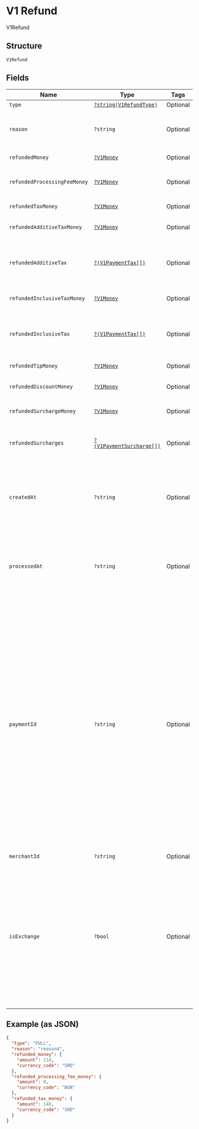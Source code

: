 
# V1 Refund

V1Refund

## Structure

`V1Refund`

## Fields

| Name | Type | Tags | Description | Getter | Setter |
|  --- | --- | --- | --- | --- | --- |
| `type` | [`?string(V1RefundType)`](../../doc/models/v1-refund-type.md) | Optional | - | getType(): ?string | setType(?string type): void |
| `reason` | `?string` | Optional | The merchant-specified reason for the refund. | getReason(): ?string | setReason(?string reason): void |
| `refundedMoney` | [`?V1Money`](../../doc/models/v1-money.md) | Optional | - | getRefundedMoney(): ?V1Money | setRefundedMoney(?V1Money refundedMoney): void |
| `refundedProcessingFeeMoney` | [`?V1Money`](../../doc/models/v1-money.md) | Optional | - | getRefundedProcessingFeeMoney(): ?V1Money | setRefundedProcessingFeeMoney(?V1Money refundedProcessingFeeMoney): void |
| `refundedTaxMoney` | [`?V1Money`](../../doc/models/v1-money.md) | Optional | - | getRefundedTaxMoney(): ?V1Money | setRefundedTaxMoney(?V1Money refundedTaxMoney): void |
| `refundedAdditiveTaxMoney` | [`?V1Money`](../../doc/models/v1-money.md) | Optional | - | getRefundedAdditiveTaxMoney(): ?V1Money | setRefundedAdditiveTaxMoney(?V1Money refundedAdditiveTaxMoney): void |
| `refundedAdditiveTax` | [`?(V1PaymentTax[])`](../../doc/models/v1-payment-tax.md) | Optional | All of the additive taxes associated with the refund. | getRefundedAdditiveTax(): ?array | setRefundedAdditiveTax(?array refundedAdditiveTax): void |
| `refundedInclusiveTaxMoney` | [`?V1Money`](../../doc/models/v1-money.md) | Optional | - | getRefundedInclusiveTaxMoney(): ?V1Money | setRefundedInclusiveTaxMoney(?V1Money refundedInclusiveTaxMoney): void |
| `refundedInclusiveTax` | [`?(V1PaymentTax[])`](../../doc/models/v1-payment-tax.md) | Optional | All of the inclusive taxes associated with the refund. | getRefundedInclusiveTax(): ?array | setRefundedInclusiveTax(?array refundedInclusiveTax): void |
| `refundedTipMoney` | [`?V1Money`](../../doc/models/v1-money.md) | Optional | - | getRefundedTipMoney(): ?V1Money | setRefundedTipMoney(?V1Money refundedTipMoney): void |
| `refundedDiscountMoney` | [`?V1Money`](../../doc/models/v1-money.md) | Optional | - | getRefundedDiscountMoney(): ?V1Money | setRefundedDiscountMoney(?V1Money refundedDiscountMoney): void |
| `refundedSurchargeMoney` | [`?V1Money`](../../doc/models/v1-money.md) | Optional | - | getRefundedSurchargeMoney(): ?V1Money | setRefundedSurchargeMoney(?V1Money refundedSurchargeMoney): void |
| `refundedSurcharges` | [`?(V1PaymentSurcharge[])`](../../doc/models/v1-payment-surcharge.md) | Optional | A list of all surcharges associated with the refund. | getRefundedSurcharges(): ?array | setRefundedSurcharges(?array refundedSurcharges): void |
| `createdAt` | `?string` | Optional | The time when the merchant initiated the refund for Square to process, in ISO 8601 format. | getCreatedAt(): ?string | setCreatedAt(?string createdAt): void |
| `processedAt` | `?string` | Optional | The time when Square processed the refund on behalf of the merchant, in ISO 8601 format. | getProcessedAt(): ?string | setProcessedAt(?string processedAt): void |
| `paymentId` | `?string` | Optional | A Square-issued ID associated with the refund. For single-tender refunds, payment_id is the ID of the original payment ID. For split-tender refunds, payment_id is the ID of the original tender. For exchange-based refunds (is_exchange == true), payment_id is the ID of the original payment ID even if the payment includes other tenders. | getPaymentId(): ?string | setPaymentId(?string paymentId): void |
| `merchantId` | `?string` | Optional | - | getMerchantId(): ?string | setMerchantId(?string merchantId): void |
| `isExchange` | `?bool` | Optional | Indicates whether or not the refund is associated with an exchange. If is_exchange is true, the refund reflects the value of goods returned in the exchange not the total money refunded. | getIsExchange(): ?bool | setIsExchange(?bool isExchange): void |

## Example (as JSON)

```json
{
  "type": "FULL",
  "reason": "reason4",
  "refunded_money": {
    "amount": 214,
    "currency_code": "SRD"
  },
  "refunded_processing_fee_money": {
    "amount": 0,
    "currency_code": "BGN"
  },
  "refunded_tax_money": {
    "amount": 148,
    "currency_code": "SRD"
  }
}
```

